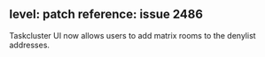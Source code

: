level: patch
reference: issue 2486
---
Taskcluster UI now allows users to add matrix rooms to the denylist addresses.

